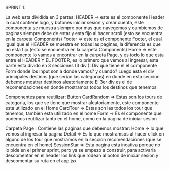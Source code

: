 SPRINT 1:

La web esta dividida en 3 partes:
HEADER  => este es el componente Header la cual contiene logo, y botones iniciar sesion y crear cuenta, este componenta se muestra siempre por
mas que navegemos y cambiemos de paginas siempre debe de estar y esta fijo al hacer scroll  (esto se encuentra en la carpeta Components)
Footer => este es el componente Footer, el cual igual que el HEADER se muestra en todas las paginas, la diferencia es que no esta fijo.(esto se encuentra en la carpeta Components)
Home => este componente lo vamos a encontrar en la carpeta Page, y es todo lo que esta entre el HEADER Y EL FOOTER, es lo primero  que vemos al ingresar, esta parte esta divido en 3 secciones (3 div ):
Div que tiene el el componente Form donde los input son a donde vamos? y cuando?
Luego esta el div principales destinos (que serian las categorias) en donde en esta seccion debemos mostrar destinos aleatoriamente
El 3er div es el de recomendaciones en donde mostramos todos los destinos que tenemos

Componentes para reutilizar:
Button 
CardRandom => Estas son los tours de categoria, los que se tiene que mostrar aleatoriamente, este componente esta utilizado en el Home 
CardTour => Estas son las todos los tour que tenemos, tambien esta utilizado en el home
Form => Es el componente que podemos reutilizar tanto en el home, como en la pagina de iniciar sesion

Carpeta Page :
Contiene las paginas que debemos mostrar:
Home => lo que vemos al ingresar la pagina
Detail => Es lo que mostramsos al hacer click en alguno de los tour que mostramos en la seccion recomendaciones (que se encuentra en el home)
SessionStar => Esta pagina esta incativa porque no lo pide en el primer sprint, pero ya se empezo a construir, para activarla descomentar en el header los link que rodean al boton de iniciar sesion y descomentar su ruta en el app.jsx 